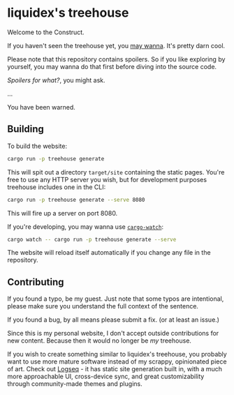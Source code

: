 # liquidex's treehouse

Welcome to the Construct.

If you haven't seen the treehouse yet, you [may wanna](https://liquidex.house). It's pretty darn cool.

Please note that this repository contains spoilers. So if you like exploring by yourself, you may wanna do that first before diving into the source code.

*Spoilers for what?*, you might ask.

…

You have been warned.

## Building

To build the website:

```sh
cargo run -p treehouse generate
```

This will spit out a directory `target/site` containing the static pages. You're free to use any HTTP server you wish, but for development purposes treehouse includes one in the CLI:

```sh
cargo run -p treehouse generate --serve 8080
```

This will fire up a server on port 8080.

If you're developing, you may wanna use [`cargo-watch`](https://crates.io/crates/cargo-watch):

```sh
cargo watch -- cargo run -p treehouse generate --serve
```

The website will reload itself automatically if you change any file in the repository.

## Contributing

If you found a typo, be my guest. Just note that some typos are intentional, please make sure you understand the full context of the sentence.

If you found a bug, by all means please submit a fix. (or at least an issue.)

Since this is my personal website, I don't accept outside contributions for new content. Because then it would no longer be *my* treehouse.

If you wish to create something similar to liquidex's treehouse, you probably want to use more mature software instead of my scrappy, opinionated piece of art. Check out [Logseq](https://logseq.com/) - it has static site generation built in, with a much more approachable UI, cross-device sync, and great customizability through community-made themes and plugins.
